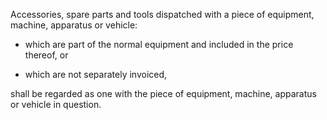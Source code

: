 Accessories, spare parts and tools dispatched with a piece of equipment, machine, apparatus or vehicle: 

- which are part of the normal equipment and included in the price thereof, or 
 
- which are not separately invoiced, 

shall be regarded as one with the piece of equipment, machine, apparatus or vehicle in question. 
